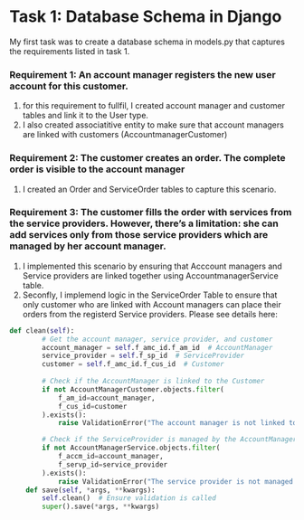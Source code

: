 # Task 1: Database Schema in Django

My first task was to create a database schema in models.py that captures the requirements listed in task 1.

### Requirement 1: An account manager registers the new user account for this customer.

1. for this requirement to fullfil, I created account manager and customer tables and link it to the User type.
2. I also created associatitive entity to make sure that account managers are linked with customers (AccountmanagerCustomer)

### Requirement 2: The customer creates an order. The complete order is visible to the account manager

1. I created an Order and ServiceOrder tables to capture this scenario.

### Requirement 3: The customer fills the order with services from the service providers. However, there’s a limitation: she can add services only from those service providers which are managed by her account manager.

1. I implemented this scenario by ensuring that Acccount managers and Service providers are linked together using AccountmanagerService table.
2. Seconfly, I implemend logic in the ServiceOrder Table to ensure that only customer who are linked with Account managers can place their orders from the registerd Service providers. Please see details here:

```python 
def clean(self):
        # Get the account manager, service provider, and customer
        account_manager = self.f_amc_id.f_am_id  # AccountManager
        service_provider = self.f_sp_id  # ServiceProvider
        customer = self.f_amc_id.f_cus_id  # Customer
        
        # Check if the AccountManager is linked to the Customer
        if not AccountManagerCustomer.objects.filter(
            f_am_id=account_manager,
            f_cus_id=customer
        ).exists():
            raise ValidationError("The account manager is not linked to the customer.")

        # Check if the ServiceProvider is managed by the AccountManager
        if not AccountManagerService.objects.filter(
            f_accm_id=account_manager,
            f_servp_id=service_provider
        ).exists():
            raise ValidationError("The service provider is not managed by the account manager.")
    def save(self, *args, **kwargs):
        self.clean()  # Ensure validation is called
        super().save(*args, **kwargs)
```



